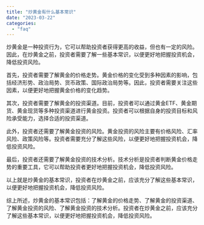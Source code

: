 ```yaml
---
title: "炒黄金有什么基本常识"
date: "2023-03-22"
categories: 
  - "faq"
---
```


炒黄金是一种投资行为，它可以帮助投资者获得更高的收益，但也有一定的风险。因此，在炒黄金之前，投资者需要了解一些基本常识，以便更好地把握投资机会，降低投资风险。

首先，投资者需要了解黄金的价格走势。黄金价格的变化受到多种因素的影响，包括经济形势、政治局势、货币政策、国际政治局势等。因此，投资者需要关注这些因素，以便更好地把握黄金价格的变化趋势。

其次，投资者需要了解黄金的投资渠道。目前，投资者可以通过黄金ETF、黄金期货、黄金现货等多种投资渠道进行黄金投资。投资者可以根据自身的投资目标和风险承受能力，选择合适的投资渠道。

此外，投资者还需要了解黄金投资的风险。黄金投资的风险主要有价格风险、汇率风险、政策风险等。投资者需要充分了解这些风险，以便更好地把握投资机会，降低投资风险。

最后，投资者还需要了解黄金投资的技术分析。技术分析是投资者判断黄金价格走势的重要工具，它可以帮助投资者更好地把握投资机会，降低投资风险。

以上就是炒黄金的基本常识，投资者在炒黄金之前，应该充分了解这些基本常识，以便更好地把握投资机会，降低投资风险。

综上所述，炒黄金的基本常识包括：了解黄金的价格走势、了解黄金的投资渠道、了解黄金投资的风险、了解黄金投资的技术分析。投资者在炒黄金之前，应该充分了解这些基本常识，以便更好地把握投资机会，降低投资风险。
